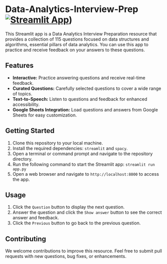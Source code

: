 # Data-Analytics-Interview-Prep [![Streamlit App](https://static.streamlit.io/badges/streamlit_badge_black_white.svg)](https://data-analytics-interview-prep-ocisqsdguzcbr8sqxbmuo7.streamlit.app/))
This Streamlit app is a Data Analytics Interview Preparation resource that provides a collection of 115 questions focused on data structures and algorithms, essential pillars of data analytics. You can use this app to practice and receive feedback on your answers to these questions.

## Features

* **Interactive:** Practice answering questions and receive real-time feedback.
* **Curated Questions:** Carefully selected questions to cover a wide range of topics.
* **Text-to-Speech:** Listen to questions and feedback for enhanced accessibility.
* **Google Sheets Integration:** Load questions and answers from Google Sheets for easy customization.

## Getting Started

1. Clone this repository to your local machine.
2. Install the required dependencies: `streamlit` and `spacy`.
3. Open a terminal or command prompt and navigate to the repository directory.
4. Run the following command to start the Streamlit app: `streamlit run app.py`
5. Open a web browser and navigate to `http://localhost:8000` to access the app.

## Usage

1. Click the `Question` button to display the next question.
2. Answer the question and click the `Show answer` button to see the correct answer and feedback.
3. Click the `Previous` button to go back to the previous question.

## Contributing

We welcome contributions to improve this resource. Feel free to submit pull requests with new questions, bug fixes, or enhancements.


